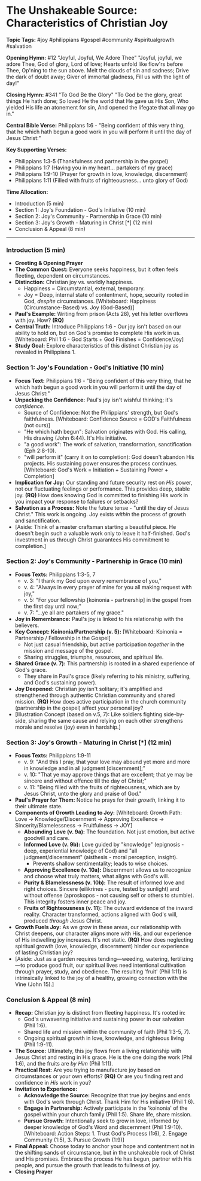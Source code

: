 # The Unshakeable Source: Characteristics of Christian Joy

**Topic Tags:** #joy #philippians #gospel #community #spiritualgrowth #salvation

**Opening Hymn:** #12 "Joyful, Joyful, We Adore Thee" "Joyful, joyful, we adore
Thee, God of glory, Lord of love; Hearts unfold like flow'rs before Thee,
Op'ning to the sun above. Melt the clouds of sin and sadness; Drive the dark of
doubt away; Giver of immortal gladness, Fill us with the light of day!"

**Closing Hymn:** #341 "To God Be the Glory" "To God be the glory, great things
He hath done; So loved He the world that He gave us His Son, Who yielded His
life an atonement for sin, And opened the lifegate that all may go in."

**Central Bible Verse:** Philippians 1:6 - "Being confident of this very thing,
that he which hath begun a good work in you will perform it until the day of
Jesus Christ:"

**Key Supporting Verses:**

- Philippians 1:3-5 (Thankfulness and partnership in the gospel)
- Philippians 1:7 (Having you in my heart... partakers of my grace)
- Philippians 1:9-10 (Prayer for growth in love, knowledge, discernment)
- Philippians 1:11 (Filled with fruits of righteousness... unto glory of God)

**Time Allocation:**

- Introduction (5 min)
- Section 1: Joy's Foundation - God's Initiative (10 min)
- Section 2: Joy's Community - Partnership in Grace (10 min)
- Section 3: Joy's Growth - Maturing in Christ [*] (12 min)
- Conclusion & Appeal (8 min)

---

### Introduction (5 min)

- **Greeting & Opening Prayer**
- **The Common Quest:** Everyone seeks happiness, but it often feels fleeting,
  dependent on circumstances.
- **Distinction:** Christian joy vs. worldly happiness.
  - Happiness = Circumstantial, external, temporary.
  - Joy = Deep, internal state of contentment, hope, security rooted in God,
    _despite_ circumstances. [Whiteboard: Happiness (Circumstance-Based) vs. Joy
    (God-Based)]
- **Paul's Example:** Writing from prison (Acts 28), yet his letter overflows
  with joy. How? **(RQ)**
- **Central Truth:** Introduce Philippians 1:6 - Our joy isn't based on our
  ability to hold on, but on God's promise to complete His work in us.
  [Whiteboard: Phil 1:6 - God Starts + God Finishes = Confidence/Joy]
- **Study Goal:** Explore characteristics of this distinct Christian joy as
  revealed in Philippians 1.

### Section 1: Joy's Foundation - God's Initiative (10 min)

- **Focus Text:** Philippians 1:6 - "Being confident of this very thing, that he
  which hath begun a good work in you will perform it until the day of Jesus
  Christ:"
- **Unpacking the Confidence:** Paul's joy isn't wishful thinking; it's
  _confidence_.
  - Source of Confidence: Not the Philippians' strength, but God's faithfulness.
    [Whiteboard: Confidence Source = GOD's Faithfulness (not ours)]
  - "He which hath begun": Salvation originates with God. His calling, His
    drawing (John 6:44). It's His initiative.
  - "a good work": The work of salvation, transformation, sanctification (Eph
    2:8-10).
  - "will perform it" (carry it on to completion): God doesn't abandon His
    projects. His sustaining power ensures the process continues. [Whiteboard:
    God's Work = Initiation + Sustaining Power + Completion]
- **Implication for Joy:** Our standing and future security rest on _His_ power,
  not our fluctuating feelings or performance. This provides deep, stable joy.
  **(RQ)** How does knowing God is committed to finishing His work in you impact
  your response to failures or setbacks?
- **Salvation as a Process:** Note the future tense - "until the day of Jesus
  Christ." This work is ongoing. Joy exists _within_ the process of growth and
  sanctification.
- [Aside: Think of a master craftsman starting a beautiful piece. He doesn't
  begin such a valuable work only to leave it half-finished. God's investment in
  us through Christ guarantees His commitment to completion.]

### Section 2: Joy's Community - Partnership in Grace (10 min)

- **Focus Texts:** Philippians 1:3-5, 7
  - v. 3: "I thank my God upon every remembrance of you,"
  - v. 4: "Always in every prayer of mine for you all making request with joy,"
  - v. 5: "For your fellowship [koinonia - partnership] in the gospel from the
    first day until now;"
  - v. 7: "...ye all are partakers of my grace."
- **Joy in Remembrance:** Paul's joy is linked to his relationship with the
  believers.
- **Key Concept: Koinonia/Partnership (v. 5):** [Whiteboard: Koinonia =
  Partnership / Fellowship in the Gospel]
  - Not just casual friendship, but active participation _together_ in the
    mission and message of the gospel.
  - Sharing struggles, triumphs, resources, and spiritual life.
- **Shared Grace (v. 7):** This partnership is rooted in a shared experience of
  God's grace.
  - They share in Paul's grace (likely referring to his ministry, suffering, and
    God's sustaining power).
- **Joy Deepened:** Christian joy isn't solitary; it's amplified and
  strengthened through authentic Christian community and shared mission.
  **(RQ)** How does active participation in the church community (partnership in
  the gospel) affect _your_ personal joy?
- [Illustration Concept (based on v.5, 7): Like soldiers fighting side-by-side,
  sharing the same cause and relying on each other strengthens morale and
  resolve (joy) even in hardship.]

### Section 3: Joy's Growth - Maturing in Christ [*] (12 min)

- **Focus Texts:** Philippians 1:9-11
  - v. 9: "And this I pray, that your love may abound yet more and more in
    knowledge and in all judgment [discernment];"
  - v. 10: "That ye may approve things that are excellent; that ye may be
    sincere and without offence till the day of Christ;"
  - v. 11: "Being filled with the fruits of righteousness, which are by Jesus
    Christ, unto the glory and praise of God."
- **Paul's Prayer for Them:** Notice he prays for their _growth_, linking it to
  their ultimate state.
- **Components of Growth Leading to Joy:** [Whiteboard: Growth Path: Love ->
  Knowledge/Discernment -> Approving Excellence -> Sincerity/Blamelessness ->
  Fruitfulness -> JOY]
  - **Abounding Love (v. 9a):** The foundation. Not just emotion, but active
    goodwill and care.
  - **Informed Love (v. 9b):** Love guided by "knowledge" (epignosis - deep,
    experiential knowledge of God) and "all judgment/discernment" (aisthesis -
    moral perception, insight).
    - Prevents shallow sentimentality; leads to wise choices.
  - **Approving Excellence (v. 10a):** Discernment allows us to recognize and
    choose what truly matters, what aligns with God's will.
  - **Purity & Blamelessness (v. 10b):** The result of informed love and right
    choices. Sincere (eilikrines - pure, tested by sunlight) and without offense
    (aproskopos - not causing self or others to stumble). This integrity fosters
    inner peace and joy.
  - **Fruits of Righteousness (v. 11):** The outward evidence of the inward
    reality. Character transformed, actions aligned with God's will, produced
    _through_ Jesus Christ.
- **Growth Fuels Joy:** As we grow in these areas, our relationship with Christ
  deepens, our character aligns more with His, and our experience of His
  indwelling joy increases. It's not static. **(RQ)** How does neglecting
  spiritual growth (love, knowledge, discernment) hinder our experience of
  lasting Christian joy?
- [Aside: Just as a garden requires tending—weeding, watering, fertilizing—to
  produce good fruit, our spiritual lives need intentional cultivation through
  prayer, study, and obedience. The resulting 'fruit' (Phil 1:11) is
  intrinsically linked to the joy of a healthy, growing connection with the Vine
  (John 15).]

### Conclusion & Appeal (8 min)

- **Recap:** Christian joy is distinct from fleeting happiness. It's rooted in:
  - God's unwavering initiative and sustaining power in our salvation (Phil
    1:6).
  - Shared life and mission within the community of faith (Phil 1:3-5, 7).
  - Ongoing spiritual growth in love, knowledge, and righteous living (Phil
    1:9-11).
- **The Source:** Ultimately, this joy flows from a living relationship with
  Jesus Christ and resting in His grace. He is the one doing the work (Phil
  1:6), and the fruits are _by Him_ (Phil 1:11).
- **Practical Rest:** Are you trying to manufacture joy based on circumstances
  or your own efforts? **(RQ)** Or are you finding rest and confidence in _His_
  work in you?
- **Invitation to Experience:**
  - **Acknowledge the Source:** Recognize that true joy begins and ends with
    God's work through Christ. Thank Him for His initiative (Phil 1:6).
  - **Engage in Partnership:** Actively participate in the 'koinonia' of the
    gospel within your church family (Phil 1:5). Share life, share mission.
  - **Pursue Growth:** Intentionally seek to grow in love, informed by deeper
    knowledge of God's Word and discernment (Phil 1:9-10). [Whiteboard: Action
    Steps: 1. Trust God's Process (1:6), 2. Engage Community (1:5), 3. Pursue
    Growth (1:9)]
- **Final Appeal:** Choose today to anchor your hope and contentment not in the
  shifting sands of circumstance, but in the unshakeable rock of Christ and His
  promises. Embrace the process He has begun, partner with His people, and
  pursue the growth that leads to fullness of joy.
- **Closing Prayer**
